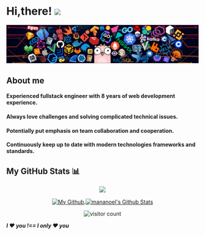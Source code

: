 # Hi,there! <img src='https://em-content.zobj.net/source/microsoft-teams/337/waving-hand_1f44b.png' width="40px"/>

![](https://github.com/wannacfuture/wannacfuture/blob/main/header.png?raw=true)

## About me

#### Experienced fullstack engineer with 8 years of web development experience.

#### Always love challenges and solving complicated technical issues.

#### Potentially put emphasis on team collaboration and cooperation.

#### Continuously keep up to date with modern technologies frameworks and standards.

## My GitHub Stats 📊

<p align="center">
	<a href="https://github.com/wannacfuture">
		<img align="center" src="https://github-profile-trophy.vercel.app/?username=mananoel&title=MultiLanguage,Commits,Stars,Followers,Organizations,Repositories" />
	</a>
</p>
<p align="center">
	<a href="https://github.com/mananoel">
		<img align="center" src="https://github-readme-stats-git-masterrstaa-rickstaa.vercel.app/api/top-langs/?username=mastercodercat&theme=dracula&langs_count=8&layout=compact&card_width=260&hide=html,scss,makefile,ruby,css,less" alt="My Github" />
	</a>
	<a href="https://github.com/mananoel">
		<img align="center" src="https://github-readme-stats-git-masterrstaa-rickstaa.vercel.app/api?username=mananoel&show_icons=true&count_private=true&hide=prs&include_all_commits=true&line_height=29&theme=dracula" alt="mananoel's Github Stats" />
	</a>
</p>

<p align="center">
	<img src="https://visitor-badge.glitch.me/badge?page_id=mananoel.wannacfuture" alt="visitor count"/>
</p>

**_I ❤️ you !== I only ❤️ you_**
